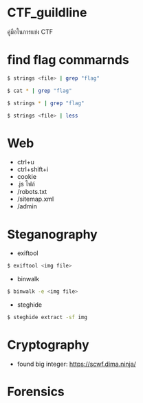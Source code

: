 # CTF_guildline
คู่มือในการแข่ง CTF
# find flag commarnds
```sh
$ strings <file> | grep "flag"
```
 ```sh 
 $ cat * | grep "flag" 
 ```
 ```sh 
 $ strings * | grep "flag" 
 ```
 ```sh
$ strings <file> | less
```
# Web
- ctrl+u
- ctrl+shift+i
- cookie
- .js ไฟล์
- /robots.txt
- /sitemap.xml
- /admin
# Steganography
- exiftool
```sh
$ exiftool <img file>
```
- binwalk
```sh
$ binwalk -e <img file>
```
- steghide
```sh
$ steghide extract -sf img
```


# Cryptography
- found big integer: https://scwf.dima.ninja/
# Forensics

